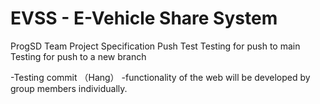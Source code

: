 # EVSS - E-Vehicle Share System
ProgSD Team Project Specification
Push Test
Testing for push to main
Testing for push to a new branch

-Testing commit （Hang）
-functionality of the web will be developed by group members individually. 